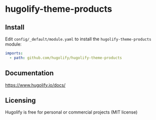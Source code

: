 # hugolify-theme-products

## Install

Edit `config/_default/module.yaml` to install the `hugolify-theme-products` module:

```yml
imports:
  - path: github.com/hugolify/hugolify-theme-products
```

## Documentation

https://www.hugolify.io/docs/

## Licensing

Hugolify is free for personal or commercial projects (MIT license)
